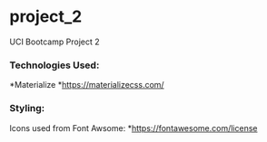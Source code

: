 # project_2
UCI Bootcamp Project 2

### Technologies Used:
*Materialize
    *https://materializecss.com/

### Styling:
Icons used from Font Awsome: 
*https://fontawesome.com/license
